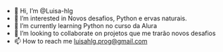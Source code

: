 - 👋 Hi, I’m @Luisa-hlg
- 👀 I’m interested in Novos desafios, Python e ervas naturais.
- 🌱 I’m currently learning Python no curso da Alura
- 💞️ I’m looking to collaborate on projetos que me trarão novos desafios
- 📫 How to reach me luisahlg.prog@gmail.com

<!---
Luisa-hlg/Luisa-hlg is a ✨ special ✨ repository because its `README.md` (this file) appears on your GitHub profile.
You can click the Preview link to take a look at your changes.
--->
